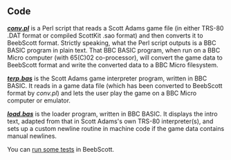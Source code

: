 ## Code

[***conv.pl***](https://github.com/ahope1/BeebScott/tree/main/code/conv.pl) is a Perl script that reads a Scott Adams game file (in either TRS-80 .DAT format or compiled ScottKit .sao format) and then converts it to BeebScott format. Strictly speaking, what the Perl script outputs is a BBC BASIC program in plain text. That BBC BASIC program, when run on a BBC Micro computer (with 65(C)02 co-processor), will convert the game data to BeebScott format and write the converted data to a BBC Micro filesystem.

[***terp.bas***](https://github.com/ahope1/BeebScott/tree/main/code/terp.bas) is the Scott Adams game interpreter program, written in BBC BASIC. It reads in a game data file (which has been converted to BeebScott format by *conv.pl*)  and lets the user play the game on a BBC Micro computer or emulator.

[***load.bas***](https://github.com/ahope1/BeebScott/tree/main/code/load.bas) is the loader program, written in BBC BASIC. It displays the intro text, adapted from that in Scott Adams's own TRS-80 interpreter(s), and sets up a custom newline routine in machine code if the game data contains manual newlines.  

You can [run some tests](http://bbcmicro.co.uk//jsbeeb/play.php?autoboot&disc=https://raw.githubusercontent.com/ahope1/BeebScott/master/test/cases.ssd) in BeebScott.
